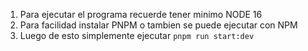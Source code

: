 1. Para ejecutar el programa recuerde tener minimo NODE 16
2. Para facilidad instalar PNPM o tambien se puede ejecutar con NPM
3. Luego de esto simplemente ejecutar `pnpm run start:dev`